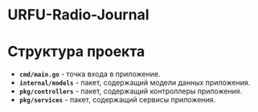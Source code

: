 # URFU-Radio-Journal

# Структура проекта

* **`cmd/main.go`** - точка входа в приложение.
* **`internal/models`** - пакет, содержащий модели данных приложения.
* **`pkg/controllers`** - пакет, содержащий контроллеры приложения.
* **`pkg/services`** - пакет, содержащий сервисы приложения.